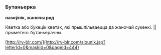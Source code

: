 ### Бутаньерка
**назоўнік, жаночы род**

Кветка або букецік кветак, які прышпільваецца да жаночай сукенкі. || прыметнік: бутаньерачны.

<a rel="author">[http://rv-blr.com/](http://rv-blr.com/slounik.jsp?letterId=0&maskId=0&pageId=444)</a>
